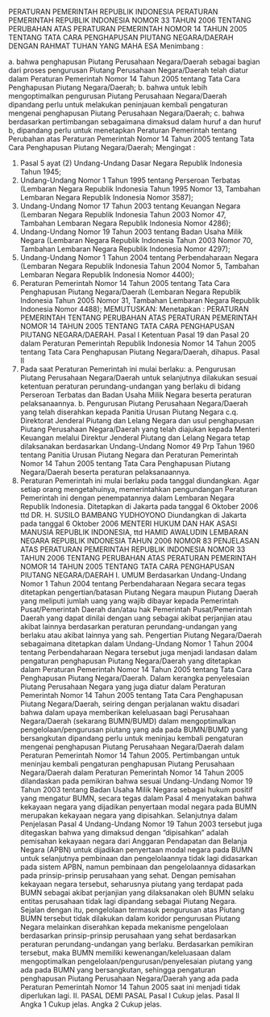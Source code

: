 PERATURAN PEMERINTAH REPUBLIK INDONESIA PERATURAN PEMERINTAH REPUBLIK INDONESIA NOMOR 33 TAHUN 2006 TENTANG PERUBAHAN ATAS PERATURAN PEMERINTAH NOMOR 14 TAHUN 2005 TENTANG TATA CARA PENGHAPUSAN PIUTANG NEGARA/DAERAH
DENGAN RAHMAT TUHAN YANG MAHA ESA
Menimbang :

a. bahwa penghapusan Piutang Perusahaan Negara/Daerah sebagai bagian dari proses pengurusan Piutang Perusahaan Negara/Daerah telah diatur dalam Peraturan Pemerintah Nomor 14 Tahun 2005 tentang Tata Cara Penghapusan Piutang Negara/Daerah;
b. bahwa untuk lebih mengoptimalkan pengurusan Piutang Perusahaan Negara/Daerah dipandang perlu untuk melakukan peninjauan kembali pengaturan mengenai penghapusan Piutang Perusahaan Negara/Daerah;
c. bahwa berdasarkan pertimbangan sebagaimana dimaksud dalam huruf a dan huruf b, dipandang perlu untuk menetapkan Peraturan Pemerintah tentang Perubahan atas Peraturan Pemerintah Nomor 14 Tahun 2005 tentang Tata Cara Penghapusan Piutang Negara/Daerah;
Mengingat :

1. Pasal 5 ayat (2) Undang-Undang Dasar Negara Republik Indonesia Tahun 1945;
2. Undang-Undang Nomor 1 Tahun 1995 tentang Perseroan Terbatas (Lembaran Negara Republik Indonesia Tahun 1995 Nomor 13, Tambahan Lembaran Negara Republik Indonesia Nomor 3587);
3. Undang-Undang Nomor 17 Tahun 2003 tentang Keuangan Negara (Lembaran Negara Republik Indonesia Tahun 2003 Nomor 47, Tambahan Lembaran Negara Republik Indonesia Nomor 4286);
4. Undang-Undang Nomor 19 Tahun 2003 tentang Badan Usaha Milik Negara (Lembaran Negara Republik Indonesia Tahun 2003 Nomor 70, Tambahan Lembaran Negara Republik Indonesia Nomor 4297);
5. Undang-Undang Nomor 1 Tahun 2004 tentang Perbendaharaan Negara (Lembaran Negara Republik Indonesia Tahun 2004 Nomor 5, Tambahan Lembaran Negara Republik Indonesia Nomor 4400);
6. Peraturan Pemerintah Nomor 14 Tahun 2005 tentang Tata Cara Penghapusan Piutang Negara/Daerah (Lembaran Negara Republik Indonesia Tahun 2005 Nomor 31, Tambahan Lembaran Negara Republik Indonesia Nomor 4488);
MEMUTUSKAN:
 Menetapkan : PERATURAN PEMERINTAH TENTANG PERUBAHAN ATAS PERATURAN PEMERINTAH NOMOR 14 TAHUN 2005 TENTANG TATA CARA PENGHAPUSAN PIUTANG NEGARA/DAERAH.
Pasal I
Ketentuan Pasal 19 dan Pasal 20 dalam Peraturan Pemerintah Republik Indonesia Nomor 14 Tahun 2005 tentang Tata Cara Penghapusan Piutang Negara/Daerah, dihapus.
Pasal II
1. Pada saat Peraturan Pemerintah ini mulai berlaku:
a. Pengurusan Piutang Perusahaan Negara/Daerah untuk selanjutnya dilakukan sesuai ketentuan peraturan perundang-undangan yang berlaku di bidang Perseroan Terbatas dan Badan Usaha Milik Negara beserta peraturan pelaksanaannya.
b. Pengurusan Piutang Perusahaan Negara/Daerah yang telah diserahkan kepada Panitia Urusan Piutang Negara c.q. Direktorat Jenderal Piutang dan Lelang Negara dan usul penghapusan Piutang Perusahaan Negara/Daerah yang telah diajukan kepada Menteri Keuangan melalui Direktur Jenderal Piutang dan Lelang Negara tetap dilaksanakan berdasarkan Undang-Undang Nomor 49 Prp Tahun 1960 tentang Panitia Urusan Piutang Negara dan Peraturan Pemerintah Nomor 14 Tahun 2005 tentang Tata Cara Penghapusan Piutang Negara/Daerah beserta peraturan pelaksanaannya.
2. Peraturan Pemerintah ini mulai berlaku pada tanggal diundangkan.
Agar setiap orang mengetahuinya, memerintahkan pengundangan Peraturan Pemerintah ini dengan penempatannya dalam Lembaran Negara Republik Indonesia. Ditetapkan di Jakarta pada tanggal 6 Oktober 2006 ttd DR. H. SUSILO BAMBANG YUDHOYONO Diundangkan di Jakarta pada tanggal 6 Oktober 2006 MENTERI HUKUM DAN HAK ASASI MANUSIA REPUBLIK INDONESIA, ttd HAMID AWALUDIN LEMBARAN NEGARA REPUBLIK INDONESIA TAHUN 2006 NOMOR 83 PENJELASAN ATAS PERATURAN PEMERINTAH REPUBLIK INDONESIA NOMOR 33 TAHUN 2006 TENTANG PERUBAHAN ATAS PERATURAN PEMERINTAH NOMOR 14 TAHUN 2005 TENTANG TATA CARA PENGHAPUSAN PIUTANG NEGARA/DAERAH I. UMUM Berdasarkan Undang-Undang Nomor 1 Tahun 2004 tentang Perbendaharaan Negara secara tegas ditetapkan pengertian/batasan Piutang Negara maupun Piutang Daerah yang meliputi jumlah uang yang wajib dibayar kepada Pemerintah Pusat/Pemerintah Daerah dan/atau hak Pemerintah Pusat/Pemerintah Daerah yang dapat dinilai dengan uang sebagai akibat perjanjian atau akibat lainnya berdasarkan peraturan perundang-undangan yang berlaku atau akibat lainnya yang sah. Pengertian Piutang Negara/Daerah sebagaimana ditetapkan dalam Undang-Undang Nomor 1 Tahun 2004 tentang Perbendaharaan Negara tersebut juga menjadi landasan dalam pengaturan penghapusan Piutang Negara/Daerah yang ditetapkan dalam Peraturan Pemerintah Nomor 14 Tahun 2005 tentang Tata Cara Penghapusan Piutang Negara/Daerah. Dalam kerangka penyelesaian Piutang Perusahaan Negara yang juga diatur dalam Peraturan Pemerintah Nomor 14 Tahun 2005 tentang Tata Cara Penghapusan Piutang Negara/Daerah, seiring dengan perjalanan waktu disadari bahwa dalam upaya memberikan keleluasaan bagi Perusahaan Negara/Daerah (sekarang BUMN/BUMD) dalam mengoptimalkan pengelolaan/pengurusan piutang yang ada pada BUMN/BUMD yang bersangkutan dipandang perlu untuk meninjau kembali pengaturan mengenai penghapusan Piutang Perusahaan Negara/Daerah dalam Peraturan Pemerintah Nomor 14 Tahun 2005. Pertimbangan untuk meninjau kembali pengaturan penghapusan Piutang Perusahaan Negara/Daerah dalam Peraturan Pemerintah Nomor 14 Tahun 2005 dilandaskan pada pemikiran bahwa sesuai Undang-Undang Nomor 19 Tahun 2003 tentang Badan Usaha Milik Negara sebagai hukum positif yang mengatur BUMN, secara tegas dalam Pasal 4 menyatakan bahwa kekayaan negara yang dijadikan penyertaan modal negara pada BUMN merupakan kekayaan negara yang dipisahkan. Selanjutnya dalam Penjelasan Pasal 4 Undang-Undang Nomor 19 Tahun 2003 tersebut juga ditegaskan bahwa yang dimaksud dengan “dipisahkan” adalah pemisahan kekayaan negara dari Anggaran Pendapatan dan Belanja Negara (APBN) untuk dijadikan penyertaan modal negara pada BUMN untuk selanjutnya pembinaan dan pengelolaannya tidak lagi didasarkan pada sistem APBN, namun pembinaan dan pengelolaannya didasarkan pada prinsip-prinsip perusahaan yang sehat. Dengan pemisahan kekayaan negara tersebut, seharusnya piutang yang terdapat pada BUMN sebagai akibat perjanjian yang dilaksanakan oleh BUMN selaku entitas perusahaan tidak lagi dipandang sebagai Piutang Negara. Sejalan dengan itu, pengelolaan termasuk pengurusan atas Piutang BUMN tersebut tidak dilakukan dalam koridor pengurusan Piutang Negara melainkan diserahkan kepada mekanisme pengelolaan berdasarkan prinsip-prinsip perusahaan yang sehat berdasarkan peraturan perundang-undangan yang berlaku. Berdasarkan pemikiran tersebut, maka BUMN memiliki kewenangan/keleluasaan dalam mengoptimalkan pengelolaan/pengurusan/penyelesaian piutang yang ada pada BUMN yang bersangkutan, sehingga pengaturan penghapusan Piutang Perusahaan Negara/Daerah yang ada pada Peraturan Pemerintah Nomor 14 Tahun 2005 saat ini menjadi tidak diperlukan lagi. II. PASAL DEMI PASAL Pasal I Cukup jelas.
Pasal II
Angka 1 Cukup jelas. Angka 2 Cukup jelas.